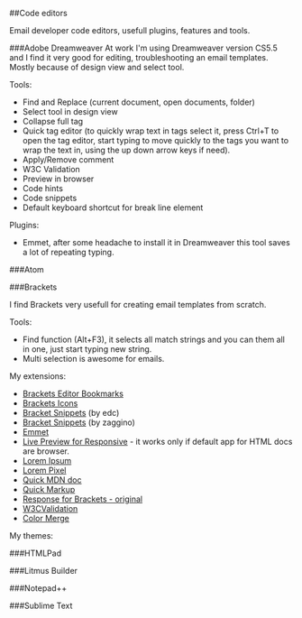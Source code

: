 ##Code editors

Email developer code editors, usefull plugins, features and tools.

###Adobe Dreamweaver
At work I'm using Dreamweaver version CS5.5 and I find it very good for editing, troubleshooting an email templates. Mostly because of design view and select tool.

Tools:
- Find and Replace (current document, open documents, folder)
- Select tool in design view
- Collapse full tag
- Quick tag editor (to quickly wrap text in tags select it, press Ctrl+T to open the tag editor, start typing to move quickly to the tags you want to wrap the text in, using the up down arrow keys if need).
- Apply/Remove comment
- W3C Validation
- Preview in browser
- Code hints
- Code snippets
- Default keyboard shortcut for break line element

Plugins:
- Emmet, after some headache to install it in Dreamweaver this tool saves a lot of repeating typing.

###Atom

###Brackets

I find Brackets very usefull for creating email templates from scratch.

Tools:
- Find function (Alt+F3), it selects all match strings and you can them all in one, just start typing new string.
- Multi selection is awesome for emails.

My extensions:
- [Brackets Editor Bookmarks](https://github.com/JeffryBooher/brackets-bookmarks-extension)
- [Brackets Icons](https://github.com/ivogabe/Brackets-Icons)
- [Bracket Snippets](https://github.com/chuyik/brackets-snippets) (by edc)
- [Bracket Snippets](https://github.com/zaggino/brackets-snippets) (by zaggino)
- [Emmet](http://emmet.io/)
- [Live Preview for Responsive](https://github.com/mikankari/multireso/) - it works only if default app for HTML docs are browser.
- [Lorem Ipsum](https://github.com/lkcampbell/brackets-lorem-ipsum)
- [Lorem Pixel](https://github.com/dnbard/brackets-lorem-pixel)
- [Quick MDN doc](https://github.com/renanveroneze/brackets-quick-mdn-doc)
- [Quick Markup](https://github.com/redmunds/brackets-quick-markup)
- [Response for Brackets - original](https://github.com/brimelow/Response-for-Brackets)
- [W3CValidation](https://github.com/cfjedimaster/brackets-w3cvalidation)
- [Color Merge](https://github.com/samilaakkonen/brackets-color-merge)

My themes:


###HTMLPad

###Litmus Builder

###Notepad++

###Sublime Text
